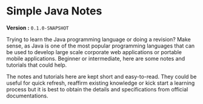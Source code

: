 # Simple Java Notes

**Version :** `0.1.0-SNAPSHOT`

Trying to learn the Java programming language or doing a revision? Make sense, as Java is one of the most popular programming languages that can be used to develop large scale corporate web applications or portable mobile applications. Beginner or intermediate, here are some notes and tutorials that could help.

The notes and tutorials here are kept short and easy-to-read. They could be useful for quick refresh, reaffirm existing knowledge or kick start a learning process but it is best to obtain the details and specifications from official documentations.